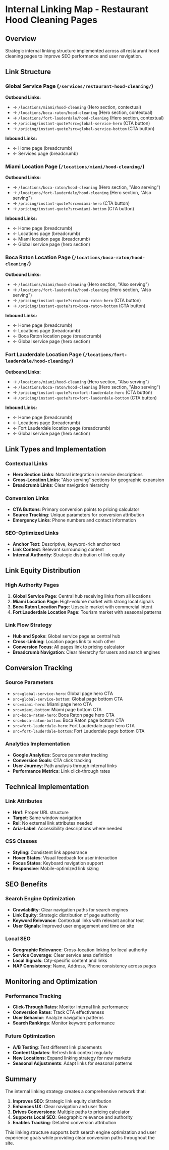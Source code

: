 # Internal Linking Map - Restaurant Hood Cleaning Pages

## Overview
Strategic internal linking structure implemented across all restaurant hood cleaning pages to improve SEO performance and user navigation.

## Link Structure

### Global Service Page (`/services/restaurant-hood-cleaning/`)
**Outbound Links:**
- → `/locations/miami/hood-cleaning` (Hero section, contextual)
- → `/locations/boca-raton/hood-cleaning` (Hero section, contextual)
- → `/locations/fort-lauderdale/hood-cleaning` (Hero section, contextual)
- → `/pricing/instant-quote?src=global-service-hero` (CTA button)
- → `/pricing/instant-quote?src=global-service-bottom` (CTA button)

**Inbound Links:**
- ← Home page (breadcrumb)
- ← Services page (breadcrumb)

### Miami Location Page (`/locations/miami/hood-cleaning/`)
**Outbound Links:**
- → `/locations/boca-raton/hood-cleaning` (Hero section, "Also serving")
- → `/locations/fort-lauderdale/hood-cleaning` (Hero section, "Also serving")
- → `/pricing/instant-quote?src=miami-hero` (CTA button)
- → `/pricing/instant-quote?src=miami-bottom` (CTA button)

**Inbound Links:**
- ← Home page (breadcrumb)
- ← Locations page (breadcrumb)
- ← Miami location page (breadcrumb)
- ← Global service page (hero section)

### Boca Raton Location Page (`/locations/boca-raton/hood-cleaning/`)
**Outbound Links:**
- → `/locations/miami/hood-cleaning` (Hero section, "Also serving")
- → `/locations/fort-lauderdale/hood-cleaning` (Hero section, "Also serving")
- → `/pricing/instant-quote?src=boca-raton-hero` (CTA button)
- → `/pricing/instant-quote?src=boca-raton-bottom` (CTA button)

**Inbound Links:**
- ← Home page (breadcrumb)
- ← Locations page (breadcrumb)
- ← Boca Raton location page (breadcrumb)
- ← Global service page (hero section)

### Fort Lauderdale Location Page (`/locations/fort-lauderdale/hood-cleaning/`)
**Outbound Links:**
- → `/locations/miami/hood-cleaning` (Hero section, "Also serving")
- → `/locations/boca-raton/hood-cleaning` (Hero section, "Also serving")
- → `/pricing/instant-quote?src=fort-lauderdale-hero` (CTA button)
- → `/pricing/instant-quote?src=fort-lauderdale-bottom` (CTA button)

**Inbound Links:**
- ← Home page (breadcrumb)
- ← Locations page (breadcrumb)
- ← Fort Lauderdale location page (breadcrumb)
- ← Global service page (hero section)

## Link Types and Implementation

### Contextual Links
- **Hero Section Links**: Natural integration in service descriptions
- **Cross-Location Links**: "Also serving" sections for geographic expansion
- **Breadcrumb Links**: Clear navigation hierarchy

### Conversion Links
- **CTA Buttons**: Primary conversion points to pricing calculator
- **Source Tracking**: Unique parameters for conversion attribution
- **Emergency Links**: Phone numbers and contact information

### SEO-Optimized Links
- **Anchor Text**: Descriptive, keyword-rich anchor text
- **Link Context**: Relevant surrounding content
- **Internal Authority**: Strategic distribution of link equity

## Link Equity Distribution

### High Authority Pages
1. **Global Service Page**: Central hub receiving links from all locations
2. **Miami Location Page**: High-volume market with strong local signals
3. **Boca Raton Location Page**: Upscale market with commercial intent
4. **Fort Lauderdale Location Page**: Tourism market with seasonal patterns

### Link Flow Strategy
- **Hub and Spoke**: Global service page as central hub
- **Cross-Linking**: Location pages link to each other
- **Conversion Focus**: All pages link to pricing calculator
- **Breadcrumb Navigation**: Clear hierarchy for users and search engines

## Conversion Tracking

### Source Parameters
- `src=global-service-hero`: Global page hero CTA
- `src=global-service-bottom`: Global page bottom CTA
- `src=miami-hero`: Miami page hero CTA
- `src=miami-bottom`: Miami page bottom CTA
- `src=boca-raton-hero`: Boca Raton page hero CTA
- `src=boca-raton-bottom`: Boca Raton page bottom CTA
- `src=fort-lauderdale-hero`: Fort Lauderdale page hero CTA
- `src=fort-lauderdale-bottom`: Fort Lauderdale page bottom CTA

### Analytics Implementation
- **Google Analytics**: Source parameter tracking
- **Conversion Goals**: CTA click tracking
- **User Journey**: Path analysis through internal links
- **Performance Metrics**: Link click-through rates

## Technical Implementation

### Link Attributes
- **Href**: Proper URL structure
- **Target**: Same window navigation
- **Rel**: No external link attributes needed
- **Aria-Label**: Accessibility descriptions where needed

### CSS Classes
- **Styling**: Consistent link appearance
- **Hover States**: Visual feedback for user interaction
- **Focus States**: Keyboard navigation support
- **Responsive**: Mobile-optimized link sizing

## SEO Benefits

### Search Engine Optimization
- **Crawlability**: Clear navigation paths for search engines
- **Link Equity**: Strategic distribution of page authority
- **Keyword Relevance**: Contextual links with relevant anchor text
- **User Signals**: Improved user engagement and time on site

### Local SEO
- **Geographic Relevance**: Cross-location linking for local authority
- **Service Coverage**: Clear service area definition
- **Local Signals**: City-specific content and links
- **NAP Consistency**: Name, Address, Phone consistency across pages

## Monitoring and Optimization

### Performance Tracking
- **Click-Through Rates**: Monitor internal link performance
- **Conversion Rates**: Track CTA effectiveness
- **User Behavior**: Analyze navigation patterns
- **Search Rankings**: Monitor keyword performance

### Future Optimization
- **A/B Testing**: Test different link placements
- **Content Updates**: Refresh link context regularly
- **New Locations**: Expand linking strategy for new markets
- **Seasonal Adjustments**: Adapt links for seasonal patterns

## Summary

The internal linking strategy creates a comprehensive network that:
1. **Improves SEO**: Strategic link equity distribution
2. **Enhances UX**: Clear navigation and user flow
3. **Drives Conversions**: Multiple paths to pricing calculator
4. **Supports Local SEO**: Geographic relevance and authority
5. **Enables Tracking**: Detailed conversion attribution

This linking structure supports both search engine optimization and user experience goals while providing clear conversion paths throughout the site.
